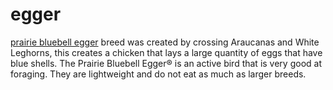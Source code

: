 # egger
[prairie bluebell egger](https://animalop.com/prairie-bluebell-egger/) breed was created by crossing Araucanas and White Leghorns, this creates a chicken that lays a large quantity of eggs that have blue shells. The Prairie Bluebell Egger® is an active bird that is very good at foraging. They are lightweight and do not eat as much as larger breeds.
